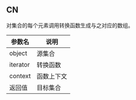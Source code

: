 ## CN

对集合的每个元素调用转换函数生成与之对应的数组。

|参数名|说明|
|-----|---|
|object|源集合|
|iterator|转换函数|
|context|函数上下文|
|返回值|目标集合|

